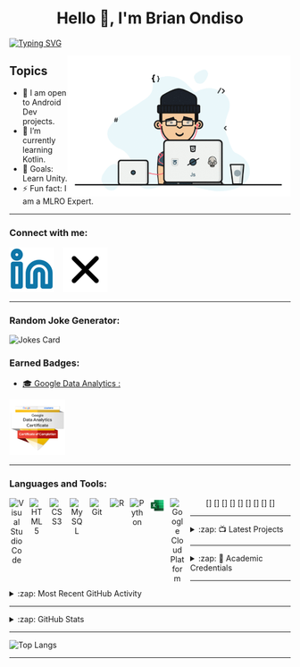 <h1 align="center">Hello 👋, I'm Brian Ondiso </h1>


[![Typing SVG](https://readme-typing-svg.demolab.com?font=Roboto+Mono&pause=1000&random=false&width=435&lines=Bookmaker:+Sportsbook+and+Casino;FE+Developer:+Figma+and+AndroidStudio;Data+Analyst:+Python+,+Excel+and+PowerBI)](https://git.io/typing-svg)

<img align="right" alt="coding" width="400" src="https://github.com/brianondiso/brianondiso/blob/main/assets/gif_avator.gif">


## Topics
- 🔭 I am open to Android Dev projects.
- 🌱 I’m currently learning Kotlin.
- 🥅 Goals: Learn Unity.
- ⚡ Fun fact: I am a MLRO Expert.

---

### Connect with me:

[![website](https://github.com/brianondiso/brianondiso/blob/main/assets/linkedin.svg)](https://www.linkedin.com/in/brianondiso/)
&nbsp;&nbsp;
[![website](https://github.com/brianondiso/brianondiso/blob/main/assets/x.svg)](https://twitter.com/2_18_9_1_14)
&nbsp;&nbsp;

---
<h3 align="left">Random Joke Generator:</h3>

![Jokes Card](https://readme-jokes.vercel.app/api?theme=halloween)

### <b> Earned Badges: </b>
* [🎓 Google Data Analytics :](https://www.credly.com/badges/9c120b11-89f5-4fbf-a764-a01ef24d7ce6/public_url)


[![Gda-badge](https://github.com/brianondiso/brianondiso/blob/main/assets/credentials/google-data-analytics-certificate.2.png)](https://www.credly.com/badges/9c120b11-89f5-4fbf-a764-a01ef24d7ce6/public_url)
&nbsp;&nbsp;


---

### <b> Languages and Tools: </b>

<div align="center">
  [<img align="left" alt="Visual Studio Code" width="26px" src="https://cdn.jsdelivr.net/gh/devicons/devicon/icons/vscode/vscode-original.svg" style="padding-right:10px;" />]
  [<img align="left" alt="HTML5" width="26px" src="https://cdn.jsdelivr.net/gh/devicons/devicon/icons/html5/html5-original.svg" style="padding-right:10px;" />]
  [<img align="left" alt="CSS3" width="26px" src="https://cdn.jsdelivr.net/gh/devicons/devicon/icons/css3/css3-original.svg" style="padding-right:10px;" />]
  [<img align="left" alt="MySQL" width="26px" src="https://cdn.jsdelivr.net/gh/devicons/devicon/icons/mysql/mysql-original.svg" style="padding-right:10px;" />]
  [<img align="left" alt="Git" width="26px" src="https://cdn.jsdelivr.net/gh/devicons/devicon/icons/git/git-original.svg" style="padding-right:10px;" />]
  [<img align="left" alt="R" width="26px" src="https://cdn.jsdelivr.net/gh/devicons/devicon/icons/r/r-original.svg" style="padding-right:10px;" />]
  [<img align="left" alt="Python" width="26px" src="https://cdn.jsdelivr.net/gh/devicons/devicon/icons/python/python-original.svg" style="padding-right:10px;" />]
  [<img align="left" alt="Microsoft Excel" width="26px" src="https://github.com/brianondiso/brianondiso/blob/main/new-microsoft-office-icons/no%20shadow/X.png" style="padding-right:10px;" />]
  [<img align="left" alt="Google Cloud Platform" width="26px" src="https://cdn.jsdelivr.net/gh/devicons/devicon/icons/googlecloud/googlecloud-original.svg" style="padding-right:10px;" />]
</div>



---

<details>
  <summary>:zap: 📺 Latest Projects</summary>
<!-- PROJECTS:START -->

- [Google Data Analystics: Capstone Project!](https://github.com/brianondiso/bellabeat_capstone_project)
- [Next.js Setup with shadcn/ui: Quick Tutorial for Seamless Integration! #shadcn #ui](https://www.youtube.com/watch?v=GNi2fE10LcU)
- [Remix Setup with shadcn/ui: Easy Guide to Enhance Your Project! #shadcn #ui](https://www.youtube.com/watch?v=UmmaFU7qohk)
- [Get Started with  Excel: A Beginner&#39;s Tutorial!]()

<!-- PROJECT:END -->

➡️ [Favourite Youtube video.....](https://youtube.com/codestackr)

</details>

---

<details>
<summary> :zap: 📕 Academic Credentials </summary>

 #### Meta Database Engineer Professional Certificate (META)
  - [View Certificate](link)
  #### Google Data Analytics Professional Certificate
  - [View Certificate](https://www.credly.com/badges/9c120b11-89f5-4fbf-a764-a01ef24d7ce6/linked_in_profile)
  #### Degree in Business Admin with IT Finance Option
  - [View Certificate](https://github.com/brianondiso/brianondiso/blob/main/assets/credentials/degree.png)

  ➡️ [See more on LinkedIn](https://www.linkedin.com/in/brianondiso/details/skills/)
</details>

---

<details>
  <summary>:zap: Most Recent GitHub Activity </summary>

![Summary](https://github-profile-summary-cards.vercel.app/api/cards/profile-details?username=brianondiso&theme=solarized)

<div style="display: flex; justify-content: space-between;">
    <img src="https://github-profile-summary-cards.vercel.app/api/cards/stats?username=brianondiso&theme=solarized" alt="Stats" />
    <img src="https://github-profile-summary-cards.vercel.app/api/cards/repos-per-language?username=brianondiso&theme=solarized" alt="Languages" />
</div>


</details>

---

<details>
  <summary>:zap: GitHub Stats</summary>
  
![Brian Ondiso GitHub stats](https://github-readme-stats.vercel.app/api?username=brianondiso&show_icons=true&theme=transparent)

  </details>

 ---

![Top Langs](https://github-readme-stats.vercel.app/api/top-langs/?username=brianondiso&layout=compact)

---
